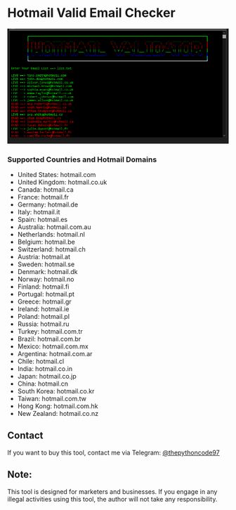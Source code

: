 # Hotmail Valid Email Checker

![Image](https://raw.githubusercontent.com/thepythoncode97/Hotmail-Valid-Email-Checker/main/Hotmail_Valid_Email_Checker.png)

### Supported Countries and Hotmail Domains

- United States: hotmail.com
- United Kingdom: hotmail.co.uk
- Canada: hotmail.ca
- France: hotmail.fr
- Germany: hotmail.de
- Italy: hotmail.it
- Spain: hotmail.es
- Australia: hotmail.com.au
- Netherlands: hotmail.nl
- Belgium: hotmail.be
- Switzerland: hotmail.ch
- Austria: hotmail.at
- Sweden: hotmail.se
- Denmark: hotmail.dk
- Norway: hotmail.no
- Finland: hotmail.fi
- Portugal: hotmail.pt
- Greece: hotmail.gr
- Ireland: hotmail.ie
- Poland: hotmail.pl
- Russia: hotmail.ru
- Turkey: hotmail.com.tr
- Brazil: hotmail.com.br
- Mexico: hotmail.com.mx
- Argentina: hotmail.com.ar
- Chile: hotmail.cl
- India: hotmail.co.in
- Japan: hotmail.co.jp
- China: hotmail.cn
- South Korea: hotmail.co.kr
- Taiwan: hotmail.com.tw
- Hong Kong: hotmail.com.hk
- New Zealand: hotmail.co.nz

## Contact

If you want to buy this tool, contact me via Telegram: [@thepythoncode97](https://t.me/thepythoncode97)

## Note:
This tool is designed for marketers and businesses. If you engage in any illegal activities using this tool, the author will not take any responsibility.
